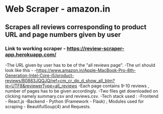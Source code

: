 # Web Scraper - amazon.in
## Scrapes all reviews corresponding to product URL and page numbers given by user
### Link to working scraper - https://review-scraper-app.herokuapp.com/
-The URL given by user has to be of the "all reviews page".
-The url should look like this - 
-https://www.amazon.in/Apple-MacBook-Pro-8th-Generation-Intel-Core-i5/product-reviews/B0883JQQJQ/ref=cm_cr_dp_d_show_all_btm?ie=UTF8&reviewerType=all_reviews
-Each page contains 9-10 reviews , number of pages has to be given accordingly.
-Two files get downloaded on clicking namely summary.csv and reviews.csv.
-Tech stack used :
-Frontend - React.js
-Backend - Python (Framework - Flask) ; Modules used for scraping - BeautifulSoup(4) and Requests.
